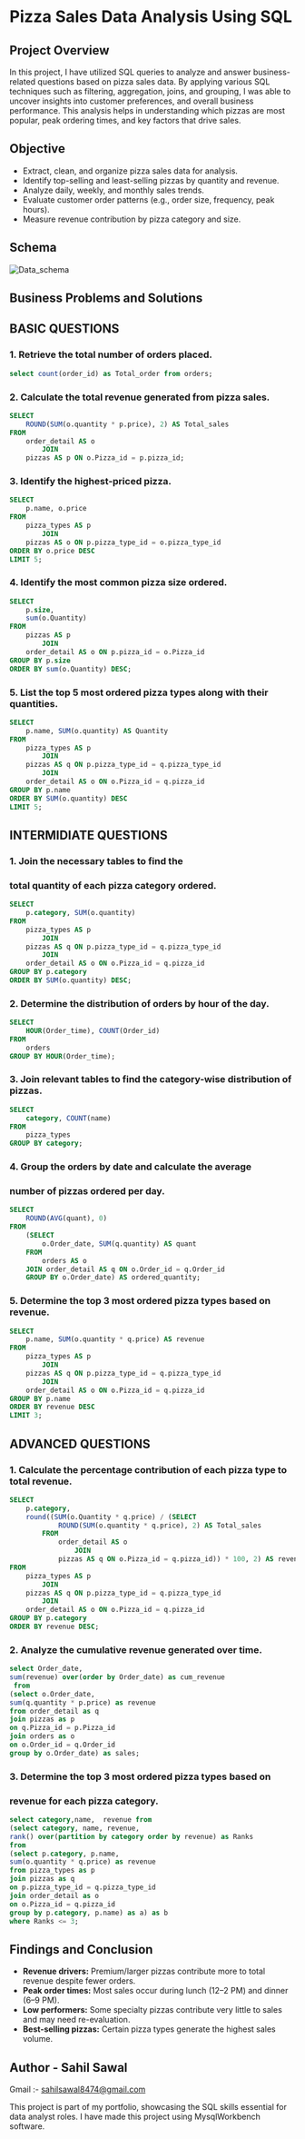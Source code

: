# Pizza Sales Data Analysis Using SQL

## Project Overview

 In this project, I have utilized SQL queries to analyze and answer business-related questions based on pizza sales data. By applying various SQL techniques such as filtering, aggregation, joins, and grouping, I was able to uncover insights into  customer preferences, and overall business performance. This analysis helps in understanding which pizzas are most popular, peak ordering times, and key factors that drive sales.


## Objective

- Extract, clean, and organize pizza sales data for analysis.
- Identify top-selling and least-selling pizzas by quantity and revenue.
- Analyze daily, weekly, and monthly sales trends.
- Evaluate customer order patterns (e.g., order size, frequency, peak hours).
- Measure revenue contribution by pizza category and size.

## Schema

![Data_schema](https://github.com/sahil-sawal/Pizza_sales--SQL/blob/main/Data_Schema.png)



## Business Problems and Solutions

## BASIC QUESTIONS

### 1. Retrieve the total number of orders placed.

```sql
select count(order_id) as Total_order from orders;
```



### 2. Calculate the total revenue generated from pizza sales.

```sql
SELECT 
    ROUND(SUM(o.quantity * p.price), 2) AS Total_sales
FROM
    order_detail AS o
        JOIN
    pizzas AS p ON o.Pizza_id = p.pizza_id;
```


### 3. Identify the highest-priced pizza.

```sql
SELECT 
    p.name, o.price
FROM
    pizza_types AS p
        JOIN
    pizzas AS o ON p.pizza_type_id = o.pizza_type_id
ORDER BY o.price DESC
LIMIT 5;

```


### 4. Identify the most common pizza size ordered.

```sql
SELECT 
    p.size, 
	sum(o.Quantity)
FROM
    pizzas AS p
        JOIN
    order_detail AS o ON p.pizza_id = o.Pizza_id
GROUP BY p.size
ORDER BY sum(o.Quantity) DESC;

```


### 5. List the top 5 most ordered pizza types along with their quantities.


```sql
SELECT 
    p.name, SUM(o.quantity) AS Quantity
FROM
    pizza_types AS p
        JOIN
    pizzas AS q ON p.pizza_type_id = q.pizza_type_id
        JOIN
    order_detail AS o ON o.Pizza_id = q.pizza_id
GROUP BY p.name
ORDER BY SUM(o.quantity) DESC
LIMIT 5;

```

## INTERMIDIATE QUESTIONS


### 1. Join the necessary tables to find the 
###    total quantity of each pizza category ordered.

```sql
SELECT 
    p.category, SUM(o.quantity)
FROM
    pizza_types AS p
        JOIN
    pizzas AS q ON p.pizza_type_id = q.pizza_type_id
        JOIN
    order_detail AS o ON o.Pizza_id = q.pizza_id
GROUP BY p.category
ORDER BY SUM(o.quantity) DESC;

```



### 2. Determine the distribution of orders by hour of the day.

```sql
SELECT 
    HOUR(Order_time), COUNT(Order_id)
FROM
    orders
GROUP BY HOUR(Order_time);
```


### 3. Join relevant tables to find the category-wise distribution of pizzas.

```sql
SELECT 
    category, COUNT(name)
FROM
    pizza_types
GROUP BY category;
```



### 4. Group the orders by date and calculate the average 
###    number of pizzas ordered per day.

```sql
SELECT 
    ROUND(AVG(quant), 0)
FROM
    (SELECT 
        o.Order_date, SUM(q.quantity) AS quant
    FROM
        orders AS o
    JOIN order_detail AS q ON o.Order_id = q.Order_id
    GROUP BY o.Order_date) AS ordered_quantity;
```



### 5. Determine the top 3 most ordered pizza types based on revenue.

```sql
SELECT 
    p.name, SUM(o.quantity * q.price) AS revenue
FROM
    pizza_types AS p
        JOIN
    pizzas AS q ON p.pizza_type_id = q.pizza_type_id
        JOIN
    order_detail AS o ON o.Pizza_id = q.pizza_id
GROUP BY p.name
ORDER BY revenue DESC
LIMIT 3;
```


## ADVANCED QUESTIONS


### 1. Calculate the percentage contribution of each pizza type to total revenue.

```sql
SELECT 
    p.category,
    round((SUM(o.Quantity * q.price) / (SELECT 
            ROUND(SUM(o.quantity * q.price), 2) AS Total_sales
        FROM
            order_detail AS o
                JOIN
            pizzas AS q ON o.Pizza_id = q.pizza_id)) * 100, 2) AS revenue
FROM
    pizza_types AS p
        JOIN
    pizzas AS q ON p.pizza_type_id = q.pizza_type_id
        JOIN
    order_detail AS o ON o.Pizza_id = q.pizza_id
GROUP BY p.category
ORDER BY revenue DESC;
```


### 2. Analyze the cumulative revenue generated over time.

```sql
select Order_date, 
sum(revenue) over(order by Order_date) as cum_revenue
 from
(select o.Order_date,
sum(q.quantity * p.price) as revenue
from order_detail as q
join pizzas as p
on q.Pizza_id = p.Pizza_id
join orders as o
on o.Order_id = q.Order_id
group by o.Order_date) as sales;
```


### 3. Determine the top 3 most ordered pizza types based on 
###    revenue for each pizza category.

```sql
select category,name,  revenue from
(select	category, name, revenue, 
rank() over(partition by category order by revenue) as Ranks 
from
(select p.category, p.name,
sum(o.quantity * q.price) as revenue
from pizza_types as p
join pizzas as q
on p.pizza_type_id = q.pizza_type_id
join order_detail as o
on o.Pizza_id = q.pizza_id
group by p.category, p.name) as a) as b
where Ranks <= 3;
```

## Findings and Conclusion

- **Revenue drivers:** Premium/larger pizzas contribute more to total revenue despite fewer orders.
- **Peak order times:** Most sales occur during lunch (12–2 PM) and dinner (6–9 PM).
- **Low performers:** Some specialty pizzas contribute very little to sales and may need re-evaluation.
- **Best-selling pizzas:** Certain pizza types generate the highest sales volume.



## Author - Sahil Sawal

Gmail :- sahilsawal8474@gmail.com

This project is part of my portfolio, showcasing the SQL skills essential for data analyst roles. 
I have made this project using MysqlWorkbench software.

